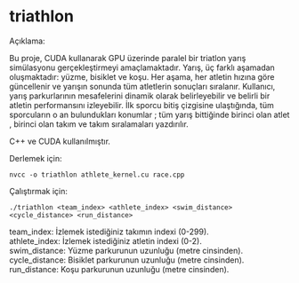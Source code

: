 # triathlon

Açıklama:

Bu proje, CUDA kullanarak GPU üzerinde paralel bir triatlon yarış simülasyonu gerçekleştirmeyi amaçlamaktadır. Yarış, üç farklı aşamadan oluşmaktadır: yüzme, bisiklet ve koşu. Her aşama, her atletin hızına göre güncellenir ve yarışın sonunda tüm atletlerin sonuçları sıralanır. Kullanıcı, yarış parkurlarının mesafelerini dinamik olarak belirleyebilir ve belirli bir atletin performansını izleyebilir. İlk sporcu bitiş çizgisine ulaştığında, tüm sporcuların o an bulundukları konumlar ; tüm yarış bittiğinde birinci olan atlet , birinci olan takım ve takım sıralamaları yazdırılır.

C++ ve CUDA kullanılmıştır.

Derlemek için:

```
nvcc -o triathlon athlete_kernel.cu race.cpp
```

Çalıştırmak için:
```
./triathlon <team_index> <athlete_index> <swim_distance> <cycle_distance> <run_distance>
```
team_index: İzlemek istediğiniz takımın indexi (0-299). <br />
athlete_index: İzlemek istediğiniz atletin indexi (0-2).<br />
swim_distance: Yüzme parkurunun uzunluğu (metre cinsinden).<br />
cycle_distance: Bisiklet parkurunun uzunluğu (metre cinsinden).<br />
run_distance: Koşu parkurunun uzunluğu (metre cinsinden).<br />

